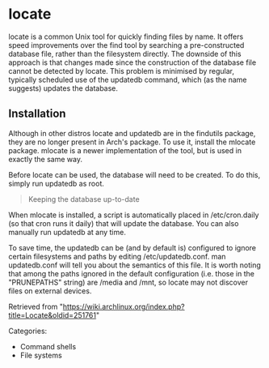 locate
======

locate is a common Unix tool for quickly finding files by name. It
offers speed improvements over the find tool by searching a
pre-constructed database file, rather than the filesystem directly. The
downside of this approach is that changes made since the construction of
the database file cannot be detected by locate. This problem is
minimised by regular, typically scheduled use of the updatedb command,
which (as the name suggests) updates the database.

Installation
------------

Although in other distros locate and updatedb are in the findutils
package, they are no longer present in Arch's package. To use it,
install the mlocate package. mlocate is a newer implementation of the
tool, but is used in exactly the same way.

Before locate can be used, the database will need to be created. To do
this, simply run updatedb as root.

> Keeping the database up-to-date

When mlocate is installed, a script is automatically placed in
/etc/cron.daily (so that cron runs it daily) that will update the
database. You can also manually run updatedb at any time.

To save time, the updatedb can be (and by default is) configured to
ignore certain filesystems and paths by editing /etc/updatedb.conf.
man updatedb.conf will tell you about the semantics of this file. It is
worth noting that among the paths ignored in the default configuration
(i.e. those in the "PRUNEPATHS" string) are /media and /mnt, so locate
may not discover files on external devices.

Retrieved from
"https://wiki.archlinux.org/index.php?title=Locate&oldid=251761"

Categories:

-   Command shells
-   File systems
